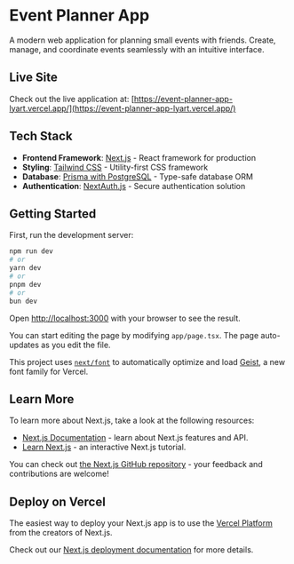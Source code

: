 # Event Planner App

A modern web application for planning small events with friends. Create, manage, and coordinate events seamlessly with an intuitive interface.

## Live Site

Check out the live application at: [https://event-planner-app-lyart.vercel.app/](https://event-planner-app-lyart.vercel.app/)

## Tech Stack

- **Frontend Framework**: [Next.js](https://nextjs.org) - React framework for production
- **Styling**: [Tailwind CSS](https://tailwindcss.com/) - Utility-first CSS framework
- **Database**: [Prisma with PostgreSQL](https://www.prisma.io/) - Type-safe database ORM
- **Authentication**: [NextAuth.js](https://next-auth.js.org/) - Secure authentication solution

## Getting Started

First, run the development server:

```bash
npm run dev
# or
yarn dev
# or
pnpm dev
# or
bun dev
```

Open [http://localhost:3000](http://localhost:3000) with your browser to see the result.

You can start editing the page by modifying `app/page.tsx`. The page auto-updates as you edit the file.

This project uses [`next/font`](https://nextjs.org/docs/app/building-your-application/optimizing/fonts) to automatically optimize and load [Geist](https://vercel.com/font), a new font family for Vercel.

## Learn More

To learn more about Next.js, take a look at the following resources:

- [Next.js Documentation](https://nextjs.org/docs) - learn about Next.js features and API.
- [Learn Next.js](https://nextjs.org/learn) - an interactive Next.js tutorial.

You can check out [the Next.js GitHub repository](https://github.com/vercel/next.js) - your feedback and contributions are welcome!

## Deploy on Vercel

The easiest way to deploy your Next.js app is to use the [Vercel Platform](https://vercel.com/new?utm_medium=default-template&filter=next.js&utm_source=create-next-app&utm_campaign=create-next-app-readme) from the creators of Next.js.

Check out our [Next.js deployment documentation](https://nextjs.org/docs/app/building-your-application/deploying) for more details.
